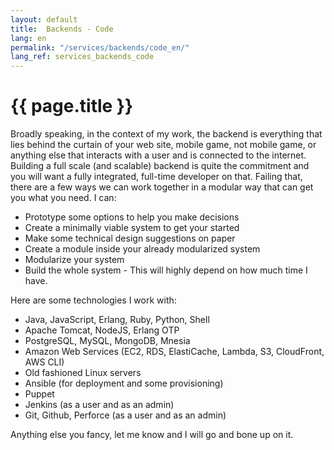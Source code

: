 ```yaml
---
layout: default
title:  Backends - Code
lang: en
permalink: "/services/backends/code_en/"
lang_ref: services_backends_code
---
```


# {{ page.title }}
Broadly speaking, in the context of my work, the backend is everything that lies behind the curtain of your web site, mobile game, not mobile game, or anything else that interacts with a user and is connected to the internet.
Building a full scale (and scalable) backend is quite the commitment and you will want a fully integrated, full-time developer on that.
Failing that, there are a few ways we can work together in a modular way that can get you what you need. I can:
- Prototype some options to help you make decisions
- Create a minimally viable system to get your started
- Make some technical design suggestions on paper
- Create a module inside your already modularized system
- Modularize your system
- Build the whole system - This will highly depend on how much time I have.

Here are some technologies I work with:
- Java, JavaScript, Erlang, Ruby, Python, Shell
- Apache Tomcat, NodeJS, Erlang OTP
- PostgreSQL, MySQL, MongoDB, Mnesia
- Amazon Web Services (EC2, RDS, ElastiCache, Lambda, S3, CloudFront, AWS CLI)
- Old fashioned Linux servers
- Ansible (for deployment and some provisioning)
- Puppet
- Jenkins (as a user and as an admin)
- Git, Github, Perforce (as a user and as an admin)

Anything else you fancy, let me know and I will go and bone up on it.
